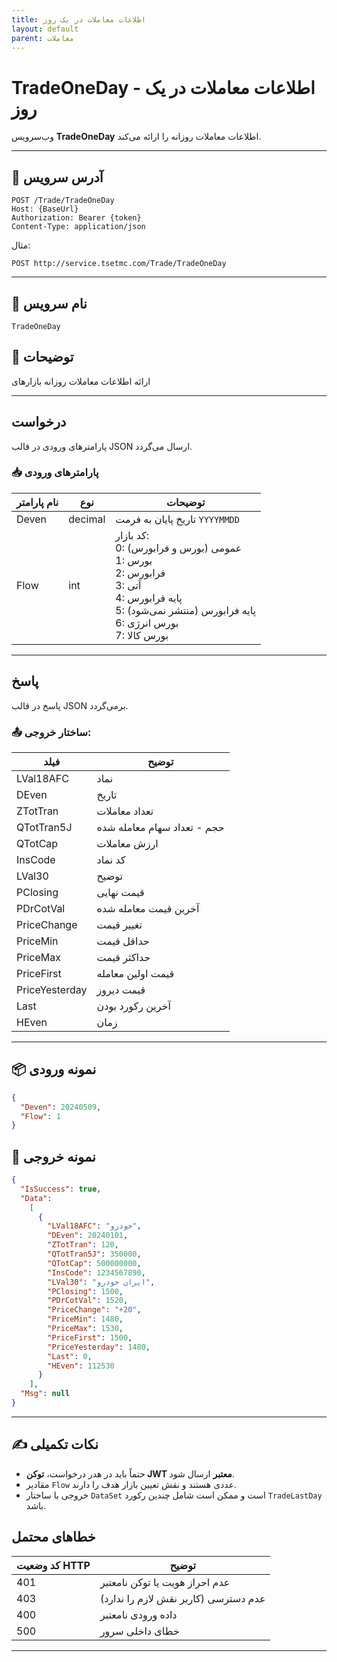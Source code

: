 ```yaml
---
title: اطلاعات معاملات در یک روز
layout: default
parent: معاملات
---
```


# TradeOneDay - اطلاعات معاملات در یک روز

وب‌سرویس **TradeOneDay** اطلاعات معاملات روزانه را ارائه می‌کند.

---

## 📌 آدرس سرویس

```
POST /Trade/TradeOneDay
Host: {BaseUrl}
Authorization: Bearer {token}
Content-Type: application/json
```

مثال:
```
POST http://service.tsetmc.com/Trade/TradeOneDay
```

---
  
## 🧾 نام سرویس

  `TradeOneDay`

## 🎯 توضیحات

  ارائه اطلاعات معاملات روزانه بازارهای 

---

## درخواست

پارامترهای ورودی در قالب JSON ارسال می‌گردد.

### 📥 پارامترهای ورودی

| نام پارامتر | نوع | توضیحات |
|-------------|------|---------|
| Deven   | decimal   | تاریخ پایان به فرمت `YYYYMMDD`|
| Flow        | int | کد بازار: <br>0: عمومی (بورس و فرابورس) <br>1: بورس <br>2: فرابورس <br>3: آتی <br>4: پایه فرابورس <br>5: پایه فرابورس (منتشر نمی‌شود) <br>6: بورس انرژی <br>7: بورس کالا |

---


## پاسخ

پاسخ در قالب JSON برمی‌گردد.

### 📤 ساختار خروجی:

| فیلد | توضیح |
|------|-------|
| LVal18AFC | نماد |
| DEven | تاریخ |
| ZTotTran | تعداد معاملات |
| QTotTran5J | حجم - تعداد سهام معامله شده |
| QTotCap | ارزش معاملات |
| InsCode | کد نماد |
| LVal30 | توضیح |
| PClosing | قیمت نهایی |
| PDrCotVal | آخرین قیمت معامله شده |
| PriceChange | تغییر قیمت |
| PriceMin | حداقل قیمت |
| PriceMax | حداکثر قیمت |
| PriceFirst | قیمت اولین معامله |
| PriceYesterday | قیمت دیروز |
| Last | آخرین رکورد بودن |
| HEven | زمان |

---

## 📦 نمونه ورودی 

```json
{
  "Deven": 20240509,
  "Flow": 1
}
```

## 📄 نمونه خروجی

```json
{
  "IsSuccess": true,
  "Data":
    [
      {
        "LVal18AFC": "خودرو",
        "DEven": 20240101,
        "ZTotTran": 120,
        "QTotTran5J": 350000,
        "QTotCap": 500000000,
        "InsCode": 1234567890,
        "LVal30": "ایران خودرو",
        "PClosing": 1500,
        "PDrCotVal": 1520,
        "PriceChange": "+20",
        "PriceMin": 1480,
        "PriceMax": 1530,
        "PriceFirst": 1500,
        "PriceYesterday": 1480,
        "Last": 0,
        "HEven": 112530
      }
    ],
  "Msg": null
}
```

---

## ✍️ نکات تکمیلی

- حتماً باید در هدر درخواست، **توکن JWT معتبر** ارسال شود.
- مقادیر `Flow` عددی هستند و نقش تعیین بازار هدف را دارند.
- خروجی با ساختار `DataSet` است و ممکن است شامل چندین رکورد `TradeLastDay` باشد.

## خطاهای محتمل

| کد وضعیت HTTP | توضیح |
|---------------|-------|
| 401 | عدم احراز هویت یا توکن نامعتبر |
| 403 | عدم دسترسی (کاربر نقش لازم را ندارد) |
| 400 | داده ورودی نامعتبر |
| 500 | خطای داخلی سرور |

---

